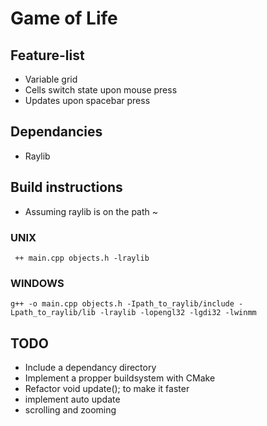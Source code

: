 # Game of Life
## Feature-list
- Variable grid
- Cells switch state upon mouse press
- Updates upon spacebar press
## Dependancies
- Raylib
## Build instructions
- Assuming raylib is on the path ~ 
### UNIX
```
 ++ main.cpp objects.h -lraylib
```
### WINDOWS
```
g++ -o main.cpp objects.h -Ipath_to_raylib/include -Lpath_to_raylib/lib -lraylib -lopengl32 -lgdi32 -lwinmm
```
## TODO
- Include a dependancy directory 
- Implement a propper buildsystem with CMake
- Refactor void update(); to make it faster
- implement auto update
- scrolling and zooming
